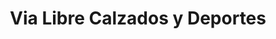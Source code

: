 ---
title: "Via Libre Calzados y Deportes"
url: /cruz-del-eje/via-libre-calzados-y-deportes/
shop: ropa
---